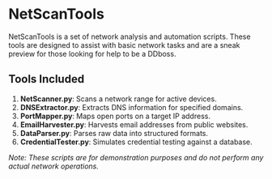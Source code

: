 # NetScanTools
NetScanTools is a set of network analysis and automation scripts. These tools are designed to assist with basic network tasks and are a sneak preview for those looking for help to be a DDboss.

## Tools Included
1. **NetScanner.py**: Scans a network range for active devices.
2. **DNSExtractor.py**: Extracts DNS information for specified domains.
3. **PortMapper.py**: Maps open ports on a target IP address.
4. **EmailHarvester.py**: Harvests email addresses from public websites.
5. **DataParser.py**: Parses raw data into structured formats.
6. **CredentialTester.py**: Simulates credential testing against a database.

*Note: These scripts are for demonstration purposes and do not perform any actual network operations.*
